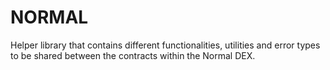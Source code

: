 # NORMAL

Helper library that contains different functionalities, utilities and error types to be shared
between the contracts within the Normal DEX.
